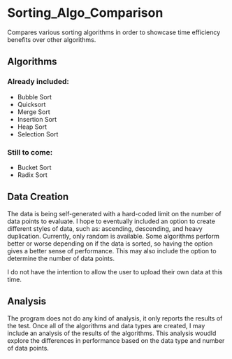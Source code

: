 # Sorting_Algo_Comparison

Compares various sorting algorithms in order to showcase time efficiency benefits over other algorithms. 

## Algorithms

### Already included:
- Bubble Sort
- Quicksort
- Merge Sort
- Insertion Sort
- Heap Sort
- Selection Sort

### Still to come:
- Bucket Sort
- Radix Sort

## Data Creation

The data is being self-generated with a hard-coded limit on the number of data points to evaluate. I hope to eventually included an option to create different styles of data, such as: ascending, descending, and heavy duplication. Currently, only random is available. Some algorithms perform better or worse depending on if the data is sorted, so having the option gives a better sense of performance. This may also include the option to determine the number of data points. 

I do not have the intention to allow the user to upload their own data at this time.

## Analysis

The program does not do any kind of analysis, it only reports the results of the test. Once all of the algorithms and data types are created, I may include an analysis of the results of the algorithms. This analysis woudld explore the differences in performance based on the data type and number of data points. 
